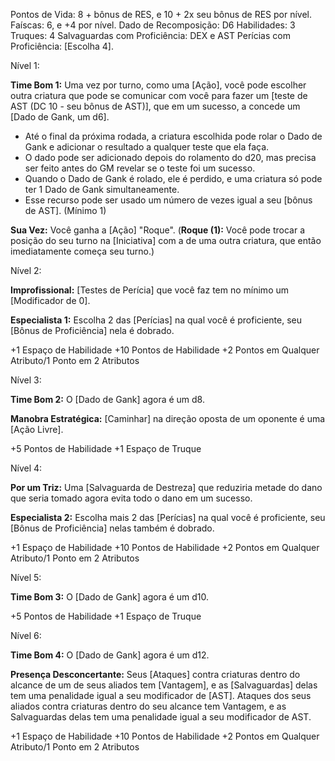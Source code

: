 Pontos de Vida: 8 + bônus de RES, e 10 + 2x seu bônus de RES por nível.
Faíscas: 6, e +4 por nível. 
Dado de Recomposição: D6
Habilidades: 3
Truques: 4
Salvaguardas com Proficiência: DEX e AST
Perícias com Proficiência: [Escolha 4].

Nível 1: 

**Time Bom 1:** Uma vez por turno, como uma [Ação], você pode escolher outra criatura que pode se comunicar com você para fazer um [teste de AST (DC 10 - seu bônus de AST)], que em um sucesso, a concede um [Dado de Gank, um d6]. 
- Até o final da próxima rodada, a criatura escolhida pode rolar o Dado de Gank e adicionar o resultado a qualquer teste que ela faça.
- O dado pode ser adicionado depois do rolamento do d20, mas precisa ser feito antes do GM revelar se o teste foi um sucesso.
- Quando o Dado de Gank é rolado, ele é perdido, e uma criatura só pode ter 1 Dado de Gank simultaneamente.
- Esse recurso pode ser usado um número de vezes igual a seu [bônus de AST]. (Mínimo 1)

**Sua Vez:** Você ganha a [Ação] "Roque". (**Roque (1):** Você pode trocar a posição do seu turno na [Iniciativa] com a de uma outra criatura, que então imediatamente começa seu turno.)








Nível 2:

**Improfissional:** [Testes de Perícia] que você faz tem no mínimo um [Modificador de 0].

**Especialista 1:** Escolha 2 das [Perícias] na qual você é proficiente, seu [Bônus de Proficiência] nela é dobrado.

+1 Espaço de Habilidade
+10 Pontos de Habilidade
+2 Pontos em Qualquer Atributo/1 Ponto em 2 Atributos

Nível 3:

**Time Bom 2:** O [Dado de Gank] agora é um d8.

**Manobra Estratégica:** [Caminhar] na direção oposta de um oponente é uma [Ação Livre].

+5 Pontos de Habilidade
+1 Espaço de Truque

Nível 4:

**Por um Triz:** Uma [Salvaguarda de Destreza] que reduziria metade do dano que seria tomado agora evita todo o dano em um sucesso.

**Especialista 2:** Escolha mais 2 das [Perícias] na qual você é proficiente, seu [Bônus de Proficiência] nelas também é dobrado.

+1 Espaço de Habilidade
+10 Pontos de Habilidade
+2 Pontos em Qualquer Atributo/1 Ponto em 2 Atributos

Nível 5:

**Time Bom 3:** O [Dado de Gank] agora é um d10.

+5 Pontos de Habilidade
+1 Espaço de Truque

Nível 6:

**Time Bom 4:** O [Dado de Gank] agora é um d12.

**Presença Desconcertante:** Seus [Ataques] contra criaturas dentro do alcance de um de seus aliados tem [Vantagem], e as [Salvaguardas] delas tem uma penalidade igual a seu modificador de [AST]. Ataques dos seus aliados contra criaturas dentro do seu alcance tem Vantagem, e as Salvaguardas delas tem uma penalidade igual a seu modificador de AST.

+1 Espaço de Habilidade
+10 Pontos de Habilidade
+2 Pontos em Qualquer Atributo/1 Ponto em 2 Atributos